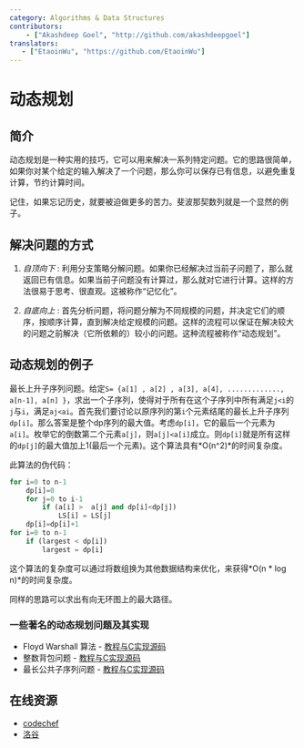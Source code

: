 ```yaml
---
category: Algorithms & Data Structures
contributors:
    - ["Akashdeep Goel", "http://github.com/akashdeepgoel"]
translators:
   - ["EtaoinWu", "https://github.com/EtaoinWu"]
---
```


# 动态规划

## 简介

动态规划是一种实用的技巧，它可以用来解决一系列特定问题。它的思路很简单，如果你对某个给定的输入解决了一个问题，那么你可以保存已有信息，以避免重复计算，节约计算时间。

记住，如果忘记历史，就要被迫做更多的苦力。斐波那契数列就是一个显然的例子。

## 解决问题的方式

1. *自顶向下* : 利用分支策略分解问题。如果你已经解决过当前子问题了，那么就返回已有信息。如果当前子问题没有计算过，那么就对它进行计算。这样的方法很易于思考、很直观。这被称作“记忆化”。

2. *自底向上* : 首先分析问题，将问题分解为不同规模的问题，并决定它们的顺序，按顺序计算，直到解决给定规模的问题。这样的流程可以保证在解决较大的问题之前解决（它所依赖的）较小的问题。这种流程被称作“动态规划”。

## 动态规划的例子

最长上升子序列问题。给定`S= {a[1] , a[2] , a[3], a[4], ............., a[n-1], a[n] }`，求出一个子序列，使得对于所有在这个子序列中所有满足`j<i`的`j`与`i`，满足`aj<ai`。首先我们要讨论以原序列的第`i`个元素结尾的最长上升子序列`dp[i]`。那么答案是整个dp序列的最大值。考虑`dp[i]`，它的最后一个元素为`a[i]`。枚举它的倒数第二个元素`a[j]`，则`a[j]<a[i]`成立。则`dp[i]`就是所有这样的`dp[j]`的最大值加上1(最后一个元素)。这个算法具有*O(n^2)*的时间复杂度。

此算法的伪代码：

```python
for i=0 to n-1
    dp[i]=0
    for j=0 to i-1
        if (a[i] >  a[j] and dp[i]<dp[j])
            LS[i] = LS[j]
	dp[i]=dp[i]+1
for i=0 to n-1
    if (largest < dp[i])
		largest = dp[i]
```

这个算法的复杂度可以通过将数组换为其他数据结构来优化，来获得*O(n * log n)*的时间复杂度。

同样的思路可以求出有向无环图上的最大路径。

### 一些著名的动态规划问题及其实现

- Floyd Warshall 算法 - [教程与C实现源码](http://www.thelearningpoint.net/computer-science/algorithms-all-to-all-shortest-paths-in-graphs---floyd-warshall-algorithm-with-c-program-source-code)
- 整数背包问题 - [教程与C实现源码](http://www.thelearningpoint.net/computer-science/algorithms-dynamic-programming---the-integer-knapsack-problem)
- 最长公共子序列问题 - [教程与C实现源码](http://www.thelearningpoint.net/computer-science/algorithms-dynamic-programming---longest-common-subsequence)

## 在线资源

* [codechef](https://www.codechef.com/wiki/tutorial-dynamic-programming)
* [洛谷](https://www.luogu.org/problem/lists?name=&orderitem=pid&tag=3)
